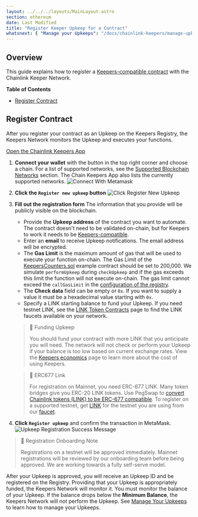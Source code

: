 ```yaml
---
layout: ../../../layouts/MainLayout.astro
section: ethereum
date: Last Modified
title: "Register Keeper Upkeep for a Contract"
whatsnext: { "Manage your Upkeeps": "/docs/chainlink-keepers/manage-upkeeps/" }
---
```


## Overview

This guide explains how to register a [Keepers-compatible contract](../compatible-contracts) with the Chainlink Keeper Network.

**Table of Contents**

- [Register Contract](#register-contract)

## Register Contract

After you register your contract as an Upkeep on the Keepers Registry, the Keepers Network monitors the Upkeep and executes your functions.

<div class="remix-callout">
    <a href="https://keepers.chain.link" >Open the Chainlink Keepers App</a>
</div>

1. **Connect your wallet** with the button in the top right corner and choose a chain. For a list of supported networks, see the [Supported Blockchain Networks](../supported-networks) section. The Chain Keepers App also lists the currently supported networks.
   ![Connect With Metamask](/images/contract-devs/keeper/keeper-metamask.png)

1. **Click the `Register new upkeep` button**
   ![Click Register New Upkeep](/images/contract-devs/keeper/keeper-register.png)

1. **Fill out the registration form**
   The information that you provide will be publicly visible on the blockchain.

   - Provide the **Upkeep address** of the contract you want to automate. The contract doesn't need to be validated on-chain, but for Keepers to work it needs to be [Keepers-compatible](../compatible-contracts/).
   - Enter an **email** to receive Upkeep notifications. The email address will be encrypted.
   - The **Gas Limit** is the maximum amount of gas that will be used to execute your function on-chain. The Gas Limit of the [KeepersCounters.sol](/docs/chainlink-keepers/compatible-contracts#example-contract) example contract should be set to 200,000. We simulate `performUpkeep` during `checkUpkeep` and if the gas exceeds this limit the function will not execute on-chain. The gas limit cannot exceed the `callGasLimit` in the [configuration of the registry](/docs/chainlink-keepers/supported-networks/#configurations).
   - The **Check data** field can be empty or `0x`. If you want to supply a value it must be a hexadecimal value starting with `0x`.
   - Specify a LINK starting balance to fund your Upkeep. If you need testnet LINK, see the [LINK Token Contracts](/docs/link-token-contracts/) page to find the LINK faucets available on your network.

   > 🚧 Funding Upkeep
   >
   > You should fund your contract with more LINK that you anticipate you will need. The network will not check or perform your Upkeep if your balance is too low based on current exchange rates. View the [Keepers economics](../keeper-economics) page to learn more about the cost of using Keepers.

   > 🚧 ERC677 Link
   >
   > For registration on Mainnet, you need ERC-677 LINK. Many token bridges give you ERC-20 LINK tokens. Use PegSwap to [convert Chainlink tokens (LINK) to be ERC-677 compatible](https://pegswap.chain.link/). To register on a supported testnet, get [LINK](../../link-token-contracts/) for the testnet you are using from our [faucet](https://faucets.chain.link/).

1. **Click `Register upkeep`** and confirm the transaction in MetaMask.
   ![Upkeep Registration Success Message](/images/contract-devs/keeper/keeper-registration-submitted.png)

> 📘 Registration Onboarding Note
>
> Registrations on a testnet will be approved immediately. Mainnet registrations will be reviewed by our onboarding team before being approved. We are working towards a fully self-serve model.

After your Upkeep is approved, you will receive an Upkeep ID and be registered on the Registry. Providing that your Upkeep is appropriately funded, the Keepers Network will monitor it. You must monitor the balance of your Upkeep. If the balance drops below the **Minimum Balance**, the Keepers Network will not perform the Upkeep. See [Manage Your Upkeeps](../manage-upkeeps) to learn how to manage your Upkeeps.
